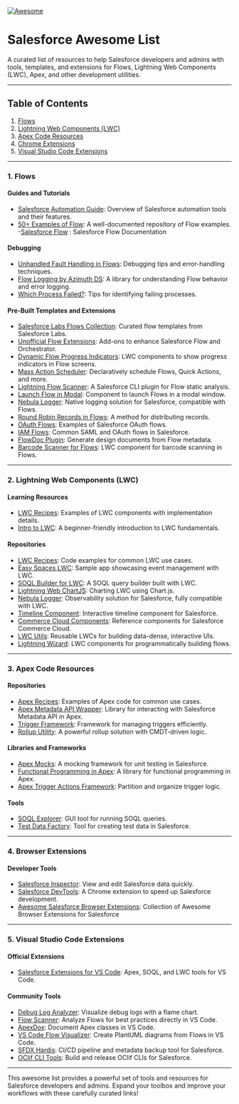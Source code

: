 
[![Awesome](https://awesome.re/badge.svg)](https://awesome.re)

# Salesforce Awesome List

A curated list of resources to help Salesforce developers and admins with tools, templates, and extensions for Flows, Lightning Web Components (LWC), Apex, and other development utilities. 

---

## Table of Contents
1. [Flows](#flows)
2. [Lightning Web Components (LWC)](#lightning-web-components-lwc)
3. [Apex Code Resources](#apex-code-resources)
4. [Chrome Extensions](#chrome-extensions)
5. [Visual Studio Code Extensions](#visual-studio-code-extensions)

---

### **1. Flows**

#### Guides and Tutorials
- [Salesforce Automation Guide](https://github.com/mschmidtkorth/salesforce-automation-guide?tab=readme-ov-file): Overview of Salesforce automation tools and their features.
- [50+ Examples of Flow](https://automationchampion.com/learning-flow/): A well-documented repository of Flow examples.
-[Salesforce Flow](https://developer.salesforce.com/developer-centers/flow) : Salesforce Flow Documentation

#### Debugging
- [Unhandled Fault Handling in Flows](https://unhandledsunshine.com/2018/01/21/salesforce-automation-what-is-going-on-in-there/): Debugging tips and error-handling techniques.
- [Flow Logging by Azimuth DS](https://github.com/JitendraZaa/OAuthFlows): A library for understanding Flow behavior and error logging.
- [Which Process Failed?](https://unhandledsunshine.com/2018/01/21/salesforce-automation-what-is-going-on-in-there/): Tips for identifying failing processes.

#### Pre-Built Templates and Extensions
- [Salesforce Labs Flows Collection](https://appexchange.salesforce.com/mktcollections/curated/salesforce-labs-flows): Curated flow templates from Salesforce Labs.
- [Unofficial Flow Extensions](https://github.com/alexed1/LightningFlowComponents): Add-ons to enhance Salesforce Flow and Orchestrator.
- [Dynamic Flow Progress Indicators](https://github.com/SFDC-Assets/DynamicFlowProgress): LWC components to show progress indicators in Flow screens.
- [Mass Action Scheduler](https://github.com/sfdx-mass-action-scheduler/sfdx-mass-action-scheduler): Declaratively schedule Flows, Quick Actions, and more.
- [Lightning Flow Scanner](https://github.com/Lightning-Flow-Scanner/lightning-flow-scanner-sfdx): A Salesforce CLI plugin for Flow static analysis.
- [Launch Flow in Modal](https://github.com/salesforce-experiencecloud/LaunchFlowInModal): Component to launch Flows in a modal window.
- [Nebula Logger](https://github.com/jongpie/NebulaLogger): Native logging solution for Salesforce, compatible with Flows.
- [Round Robin Records in Flows](https://github.com/jamessimone/salesforce-round-robin): A method for distributing records.
- [OAuth Flows](https://github.com/JitendraZaa/OAuthFlows): Examples of Salesforce OAuth flows.
- [IAM Flows](https://github.com/NVandenBossche/salesforce-iam-flows): Common SAML and OAuth flows in Salesforce.
- [FlowDoc Plugin](https://github.com/shunkosa/sfdx-flowdoc-plugin): Generate design documents from Flow metadata.
- [Barcode Scanner for Flows](https://github.com/SFDC-Assets/Lightning-Barcode-Scanner): LWC component for barcode scanning in Flows.

---

### **2. Lightning Web Components (LWC)**

#### Learning Resources
- [LWC Recipes](https://recipes.lwc.dev/): Examples of LWC components with implementation details.
- [Intro to LWC](https://github.com/tsalb/intro-to-lwc): A beginner-friendly introduction to LWC fundamentals.

#### Repositories
- [LWC Recipes](https://github.com/trailheadapps/lwc-recipes): Code examples for common LWC use cases.
- [Easy Spaces LWC](https://github.com/trailheadapps/easy-spaces-lwc): Sample app showcasing event management with LWC.
- [SOQL Builder for LWC](https://github.com/lwc-soql-builder/lwc-soql-builder): A SOQL query builder built with LWC.
- [Lightning Web ChartJS](https://github.com/SalesforceLabs/LightningWebChartJS): Charting LWC using Chart.js.
- [Nebula Logger](https://github.com/jongpie/NebulaLogger): Observability solution for Salesforce, fully compatible with LWC.
- [Timeline Component](https://github.com/deejay-hub/timeline-lwc): Interactive timeline component for Salesforce.
- [Commerce Cloud Components](https://github.com/commerce-codeitforward/Components-For-Salesforce-Commerce-Cloud): Reference components for Salesforce Commerce Cloud.
- [LWC Utils](https://github.com/tsalb/lwc-utils): Reusable LWCs for building data-dense, interactive UIs.
- [Lightning Wizard](https://github.com/jmpisson/lightning-wizard): LWC components for programmatically building flows.

---

### **3. Apex Code Resources**

#### Repositories
- [Apex Recipes](https://github.com/trailheadapps/apex-recipes): Examples of Apex code for common use cases.
- [Apex Metadata API Wrapper](https://github.com/certinia/apex-mdapi): Library for interacting with Salesforce Metadata API in Apex.
- [Trigger Framework](https://github.com/mitchspano/apex-trigger-actions-framework): Framework for managing triggers efficiently.
- [Rollup Utility](https://github.com/jamessimone/apex-rollup): A powerful rollup solution with CMDT-driven logic.

#### Libraries and Frameworks
- [Apex Mocks](https://github.com/apex-enterprise-patterns/fflib-apex-mocks): A mocking framework for unit testing in Salesforce.
- [Functional Programming in Apex](https://github.com/ipavlic/apex-fp): A library for functional programming in Apex.
- [Apex Trigger Actions Framework](https://github.com/mitchspano/apex-trigger-actions-framework): Partition and organize trigger logic.

#### Tools
- [SOQL Explorer](https://github.com/superfell/SoqlX): GUI tool for running SOQL queries.
- [Test Data Factory](https://github.com/benahm/TestDataFactory): Tool for creating test data in Salesforce.

---

### **4. Browser Extensions**

#### Developer Tools
- [Salesforce Inspector](https://chrome.google.com/webstore/detail/salesforce-inspector/aodjmnfhjibkcdimpodiifdjnnncaafh): View and edit Salesforce data quickly.
- [Salesforce DevTools](https://github.com/xgeek-net/salesforce-devtools): A Chrome extension to speed up Salesforce development.
- [Awesome Salesforce Browser Extensions](https://github.com/mailtoharshit/awesome-browser-extensions-for-salesforce): Collection of Awesome Browser Extensions for Salesforce
---

### **5. Visual Studio Code Extensions**

#### Official Extensions
- [Salesforce Extensions for VS Code](https://github.com/forcedotcom/salesforcedx-vscode): Apex, SOQL, and LWC tools for VS Code.

#### Community Tools
- [Debug Log Analyzer](https://github.com/certinia/debug-log-analyzer): Visualize debug logs with a flame chart.
- [Flow Scanner](https://github.com/Lightning-Flow-Scanner/lightning-flow-scanner-vsce): Analyze Flows for best practices directly in VS Code.
- [ApexDox](https://github.com/no-stack-dub-sack/apexdox-vs-code): Document Apex classes in VS Code.
- [VS Code Flow Visualizer](https://github.com/toddhalfpenny/sfflowvisualiser-vscode): Create PlantUML diagrams from Flows in VS Code.
- [SFDX Hardis](https://github.com/hardisgroupcom/sfdx-hardis): CI/CD pipeline and metadata backup tool for Salesforce.
- [OClif CLI Tools](https://github.com/clif/oclif): Build and release OClif CLIs for Salesforce.

---

This awesome list provides a powerful set of tools and resources for Salesforce developers and admins. Expand your toolbox and improve your workflows with these carefully curated links!







